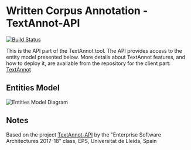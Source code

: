 # Written Corpus Annotation - TextAnnot-API

[![Build Status](https://travis-ci.org/rhizomik/TextAnnot-API.svg?branch=master)](https://travis-ci.org/rhizomik/TextAnnot-API/branches) 

This is the API part of the TextAnnot tool. The API provides access to the entity model presented below. More details about TextAnnot features, and how to deploy it, are available from the repository for the client part: [TextAnnot](https://github.com/rhizomik/TextAnnot) 

## Entities Model

![Entities Model Diagram](http://www.plantuml.com/plantuml/svg/5SozaG8n30RG_Aeu2bWh9zeDoGXemDWQxC6ITkHFmq_rGFIojqvaHyZuEtGj8og7Z_y6xFD8vFcHRXqjhZ7PYobOaOe9UUjlatwd2p-ngHgMxNmYoHFin8gEro9MUQJzjw-izUi7)

## Notes

Based on the project [TextAnnot-API](https://travis-ci.org/UdL-EPS-SoftArch/TextAnnot-API) by the "Enterprise Software Architectures 2017-18" class, EPS, Universitat de Lleida, Spain
